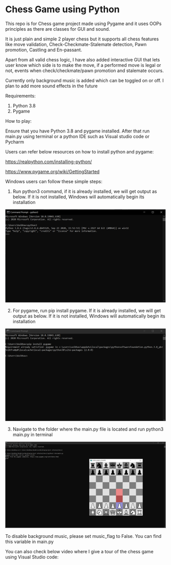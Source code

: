 # Chess Game using Python

This repo is for Chess game project made using Pygame and it uses OOPs principles as there are classes for GUI and sound.

It is just plain and simple 2 player chess but it supports all chess features like move validation, Check-Checkmate-Stalemate detection, Pawn promotion, Castling and En-passant.

Apart from all valid chess logic, I have also added interactive GUI that lets user know which side is to make the move, if a performed move is legal or not, events when check/checkmate/pawn promotion and stalemate occurs.

Currently only background music is added which can be toggled on or off. I plan to add more sound effects in the future

Requirements:
1) Python 3.8
2) Pygame

How to play:

Ensure that you have Python 3.8 and pygame installed. After that run main.py using terminal or a python IDE such as Visual studio code or Pycharm  

Users can refer below resources on how to install python and pygame:

https://realpython.com/installing-python/

https://www.pygame.org/wiki/GettingStarted


Windows users can follow these simple steps:

1) Run python3 command, if it is already installed, we will get output as below. If it is not installed, Windows will automatically begin its installation
<img src="./images/cmd_python3.png">

2) For pygame, run pip install pygame. If it is already installed, we will get output as below. If it is not installed, Windows will automatically begin its installation
<img src="./images/cmd_pygame.png">

3) Navigate to the folder where the main.py file is located and run python3 main.py in terminal
<img src="./images/run in cmd.png">

To disable background music, please set music_flag to False. You can find this variable in main.py

You can also check below video where I give a tour of the chess game using Visual Studio code: